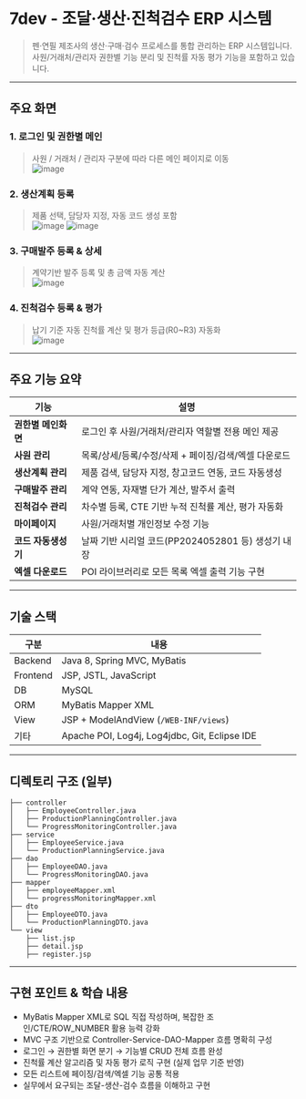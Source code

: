 
# 7dev - 조달·생산·진척검수 ERP 시스템  
> 펜·연필 제조사의 생산·구매·검수 프로세스를 통합 관리하는 ERP 시스템입니다.  
> 사원/거래처/관리자 권한별 기능 분리 및 진척률 자동 평가 기능을 포함하고 있습니다.

---

## 주요 화면

###  1. 로그인 및 권한별 메인
> 사원 / 거래처 / 관리자 구분에 따라 다른 메인 페이지로 이동  
![image](https://github.com/user-attachments/assets/ec8c95ca-0e5c-4c68-a8ef-4f61303e3c58)

###  2. 생산계획 등록
> 제품 선택, 담당자 지정, 자동 코드 생성 포함  
![image](https://github.com/user-attachments/assets/5f7ea752-1f75-4dbe-8204-2442ccfbef89)
![image](https://github.com/user-attachments/assets/fbf4ea74-a75f-4ac8-843f-9669a3ef482c)

###  3. 구매발주 등록 & 상세
> 계약기반 발주 등록 및 총 금액 자동 계산  
![image](https://github.com/user-attachments/assets/4418d191-7bbb-4d7c-9906-4416148df2f0)


###  4. 진척검수 등록 & 평가
> 납기 기준 자동 진척률 계산 및 평가 등급(R0~R3) 자동화  
![image](https://github.com/user-attachments/assets/620742db-2c44-4f51-879c-b4edb5f7e330)


---

## 주요 기능 요약

| 기능 | 설명 |
|------|------|
| **권한별 메인화면** | 로그인 후 사원/거래처/관리자 역할별 전용 메인 제공 |
| **사원 관리** | 목록/상세/등록/수정/삭제 + 페이징/검색/엑셀 다운로드 |
| **생산계획 관리** | 제품 검색, 담당자 지정, 창고코드 연동, 코드 자동생성 |
| **구매발주 관리** | 계약 연동, 자재별 단가 계산, 발주서 출력 |
| **진척검수 관리** | 차수별 등록, CTE 기반 누적 진척률 계산, 평가 자동화 |
| **마이페이지** | 사원/거래처별 개인정보 수정 기능 |
| **코드 자동생성기** | 날짜 기반 시리얼 코드(PP2024052801 등) 생성기 내장 |
| **엑셀 다운로드** | POI 라이브러리로 모든 목록 엑셀 출력 기능 구현 |

---

## 기술 스택

| 구분 | 내용 |
|------|------|
| Backend | Java 8, Spring MVC, MyBatis |
| Frontend | JSP, JSTL, JavaScript |
| DB | MySQL |
| ORM | MyBatis Mapper XML |
| View | JSP + ModelAndView (`/WEB-INF/views`) |
| 기타 | Apache POI, Log4j, Log4jdbc, Git, Eclipse IDE |

---

## 디렉토리 구조 (일부)

```
├── controller
│   ├── EmployeeController.java
│   ├── ProductionPlanningController.java
│   └── ProgressMonitoringController.java
├── service
│   ├── EmployeeService.java
│   └── ProductionPlanningService.java
├── dao
│   ├── EmployeeDAO.java
│   └── ProgressMonitoringDAO.java
├── mapper
│   ├── employeeMapper.xml
│   └── progressMonitoringMapper.xml
├── dto
│   ├── EmployeeDTO.java
│   └── ProductionPlanningDTO.java
└── view
    ├── list.jsp
    ├── detail.jsp
    ├── register.jsp
```

---

## 구현 포인트 & 학습 내용

- MyBatis Mapper XML로 SQL 직접 작성하며, 복잡한 조인/CTE/ROW_NUMBER 활용 능력 강화
- MVC 구조 기반으로 Controller-Service-DAO-Mapper 흐름 명확히 구성
- 로그인 → 권한별 화면 분기 → 기능별 CRUD 전체 흐름 완성
- 진척률 계산 알고리즘 및 자동 평가 로직 구현 (실제 업무 기준 반영)
- 모든 리스트에 페이징/검색/엑셀 기능 공통 적용
- 실무에서 요구되는 조달-생산-검수 흐름을 이해하고 구현
